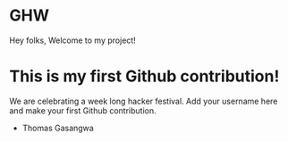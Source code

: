 # GHW

Hey folks,
Welcome to my project!

# This is my first Github contribution!

We are celebrating a week long hacker festival. Add your username here and make your first Github contribution.

- Thomas Gasangwa